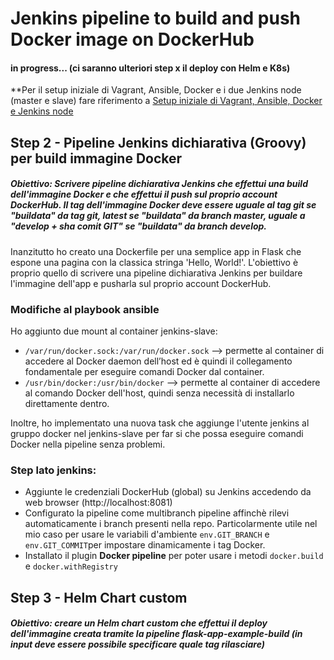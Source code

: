# Jenkins pipeline to build and push Docker image on DockerHub

#### in progress... (ci saranno ulteriori step x il deploy con Helm e K8s)

**Per il setup iniziale di Vagrant, Ansible, Docker e i due Jenkins node (master e slave) fare riferimento a [Setup iniziale di Vagrant, Ansible, Docker e Jenkins node](https://github.com/Martybb01/formazione_sou/tree/4e9d75bbfd24366d9d26f2ae1b69b90c7c216248/setup_vagrant%2Bdocker%2Bansible)


## Step 2 - Pipeline Jenkins dichiarativa (Groovy) per build immagine Docker
##### **Obiettivo**: Scrivere pipeline dichiarativa Jenkins che effettui una build dell'immagine Docker e che effettui il push sul proprio account DockerHub. Il tag dell'immagine Docker deve essere uguale al tag git se "buildata" da tag git, latest se "buildata" da branch master, uguale  a "develop + sha comit GIT" se "buildata" da branch develop.

Inanzitutto ho creato una Dockerfile per una semplice app in Flask che espone una pagina con la classica stringa 'Hello, World!'.
L'obiettivo è proprio quello di scrivere una pipeline dichiarativa Jenkins per buildare l'immagine dell'app e pusharla sul proprio account DockerHub.

### Modifiche al playbook ansible
Ho aggiunto due mount al container jenkins-slave:
* `/var/run/docker.sock:/var/run/docker.sock` --> permette al container di accedere al Docker daemon dell’host ed è quindi il collegamento fondamentale per eseguire comandi Docker dal container.
* `/usr/bin/docker:/usr/bin/docker` -->  permette al container di accedere al comando Docker dell'host, quindi senza necessità di installarlo direttamente dentro.

Inoltre, ho implementato una nuova task che aggiunge l'utente jenkins al gruppo docker nel jenkins-slave per far si che possa eseguire comandi Docker nella pipeline senza problemi.

### Step lato jenkins:
* Aggiunte le credenziali DockerHub (global) su Jenkins accedendo da web browser (http://localhost:8081)
* Configurato la pipeline come multibranch pipeline affinchè rilevi automaticamente i branch presenti nella repo. Particolarmente utile nel mio caso per usare le variabili d'ambiente `env.GIT_BRANCH` e `env.GIT_COMMIT`per impostare dinamicamente i tag Docker.
* Installato il plugin **Docker pipeline** per poter usare i metodi `docker.build` e `docker.withRegistry`

## Step 3 - Helm Chart custom
##### **Obiettivo**: creare un Helm chart custom che effettui il deploy dell'immagine creata tramite la pipeline flask-app-example-build (in input deve essere possibile specificare quale tag rilasciare)
